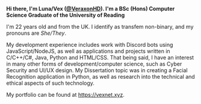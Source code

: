 **Hi there, I'm Luna/Vex ([@VeraxonHD](https://github.com/veraxonhd)). I'm a BSc (Hons) Computer Science Graduate of the University of Reading**

I'm 22 years old and from the UK. I identify as transfem non-binary, and my pronouns are _She/They_.

My development experience includes work with Discord bots using JavaScript/NodeJS, as well as applications and projects written in C/C++/C#, Java, Python and HTML/CSS.
That being said, I have an interest in many other forms of development/computer science, such as Cyber Security and UI/UX design. My Dissertation topic was in creating a
Facial Recognition application in Python, as well as research into the technical and ethical aspects of such technology.

My portfolio can be found at https://vexnet.xyz.
